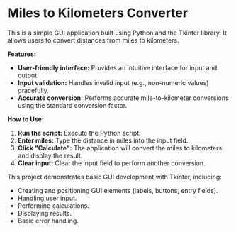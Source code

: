 # Miles to Kilometers Converter

This is a simple GUI application built using Python and the Tkinter library. It allows users to convert distances from miles to kilometers.

**Features:**

* **User-friendly interface:** Provides an intuitive interface for input and output.
* **Input validation:** Handles invalid input (e.g., non-numeric values) gracefully.
* **Accurate conversion:** Performs accurate mile-to-kilometer conversions using the standard conversion factor.

**How to Use:**

1. **Run the script:** Execute the Python script.
2. **Enter miles:** Type the distance in miles into the input field.
3. **Click "Calculate":** The application will convert the miles to kilometers and display the result.
4. **Clear input:** Clear the input field to perform another conversion.

This project demonstrates basic GUI development with Tkinter, including:

* Creating and positioning GUI elements (labels, buttons, entry fields).
* Handling user input.
* Performing calculations.
* Displaying results.
* Basic error handling.
